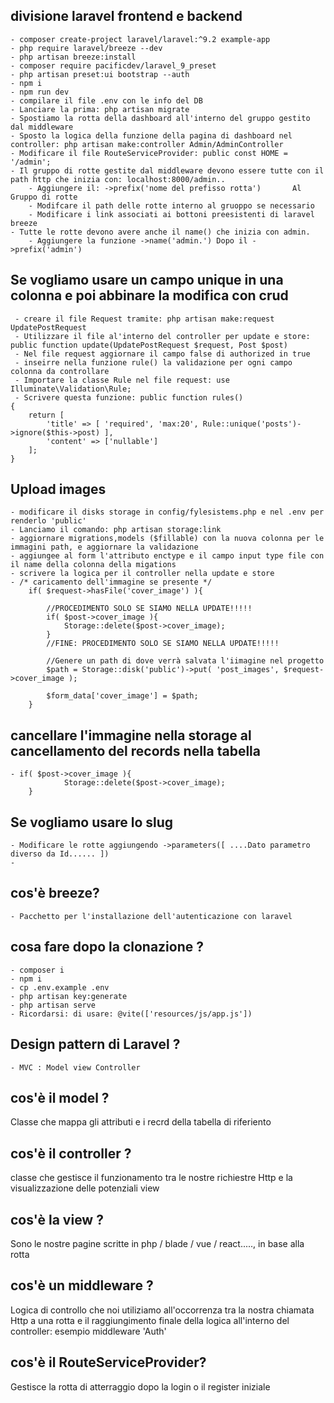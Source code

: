 ## divisione laravel frontend e backend

    - composer create-project laravel/laravel:^9.2 example-app
    - php require laravel/breeze --dev
    - php artisan breeze:install
    - composer require pacificdev/laravel_9_preset
    - php artisan preset:ui bootstrap --auth
    - npm i
    - npm run dev
    - compilare il file .env con le info del DB
    - Lanciare la prima: php artisan migrate
    - Spostiamo la rotta della dashboard all'interno del gruppo gestito dal middleware
    - Sposto la logica della funzione della pagina di dashboard nel controller: php artisan make:controller Admin/AdminController
    - Modificare il file RouteServiceProvider: public const HOME = '/admin';
    - Il gruppo di rotte gestite dal middleware devono essere tutte con il path http che inizia con: localhost:8000/admin..
        - Aggiungere il: ->prefix('nome del prefisso rotta')       Al Gruppo di rotte
        - Modifcare il path delle rotte interno al gruoppo se necessario 
        - Modificare i link associati ai bottoni preesistenti di laravel breeze 
    - Tutte le rotte devono avere anche il name() che inizia con admin.
        - Aggiungere la funzione ->name('admin.') Dopo il ->prefix('admin')


## Se vogliamo usare un campo unique in una colonna e poi abbinare la modifica con crud
     - creare il file Request tramite: php artisan make:request UpdatePostRequest
     - Utilizzare il file al'interno del controller per update e store: public function update(UpdatePostRequest $request, Post $post)
     - Nel file request aggiornare il campo false di authorized in true
     - inseirre nella funzione rule() la validazione per ogni campo colonna da controllare
     - Importare la classe Rule nel file request: use Illuminate\Validation\Rule;
     - Scrivere questa funzione: public function rules()
    {
        return [
            'title' => [ 'required', 'max:20', Rule::unique('posts')->ignore($this->post) ],
            'content' => ['nullable']
        ];
    }


## Upload images
    - modificare il disks storage in config/fylesistems.php e nel .env per renderlo 'public'
    - Lanciamo il comando: php artisan storage:link
    - aggiornare migrations,models ($fillable) con la nuova colonna per le immagini path, e aggiornare la validazione 
    - aggiungee al form l'attributo enctype e il campo input type file con il name della colonna della migations
    - scrivere la logica per il controller nella update e store
    - /* caricamento dell'immagine se presente */
        if( $request->hasFile('cover_image') ){
            
            //PROCEDIMENTO SOLO SE SIAMO NELLA UPDATE!!!!!
            if( $post->cover_image ){
                Storage::delete($post->cover_image);
            }
            //FINE: PROCEDIMENTO SOLO SE SIAMO NELLA UPDATE!!!!!

            //Genere un path di dove verrà salvata l'iimagine nel progetto
            $path = Storage::disk('public')->put( 'post_images', $request->cover_image );

            $form_data['cover_image'] = $path;
        }

## cancellare l'immagine nella storage al cancellamento del records nella tabella
    - if( $post->cover_image ){
                Storage::delete($post->cover_image);
        }   

## Se vogliamo usare lo slug
    - Modificare le rotte aggiungendo ->parameters([ ....Dato parametro diverso da Id...... ])
    - 
## cos'è breeze? 
    - Pacchetto per l'installazione dell'autenticazione con laravel
## cosa fare dopo la clonazione ?
    - composer i
    - npm i
    - cp .env.example .env
    - php artisan key:generate
    - php artisan serve
    - Ricordarsi: di usare: @vite(['resources/js/app.js'])

## Design pattern di Laravel ?
    - MVC : Model view Controller

## cos'è il model ?
Classe che mappa gli attributi e i recrd della tabella di riferiento
## cos'è il controller ?
classe che gestisce il funzionamento tra le nostre richiestre Http e la visualizzazione delle potenziali view
## cos'è la view ?
Sono le nostre pagine scritte in php / blade / vue / react....., in base alla rotta

## cos'è un middleware ? 
Logica di controllo che noi utiliziamo all'occorrenza tra la nostra chiamata Http a una rotta e il raggiungimento finale della logica all'interno del controller: esempio middleware 'Auth'

## cos'è il RouteServiceProvider? 
Gestisce la rotta di atterraggio dopo la login o il register iniziale

